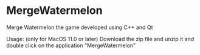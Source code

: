 # MergeWatermelon
Merge Watermelon the game developed using C++ and Qt

Usage: (only for MacOS 11.0 or later)
Download the zip file and unzip it and double click on the application "MergeWatermelon"
